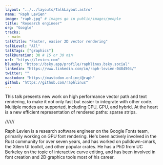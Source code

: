 ```yaml
---
layout: "../../layouts/TalkLayout.astro"
name: "Raph Levien"
image: "raph.jpg" # images go in public/images/people
title: "Research engineer"
org: "Google"
tracks: 
 - main
talkTitle: "Faster, easier 2D vector rendering"
talkLevel: "All"
talkTags: ["graphics"]
talkDuration: 30 # 15 or 30 min
url: "https://levien.com"
bluesky: "https://bsky.app/profile/raphlinus.bsky.social"
linkedin: "https://www.linkedin.com/in/raph-levien-0484504/"
twitter: ""
mastodon: "https://mastodon.online/@raph"
github: "https://github.com/raphlinus"
---
```


This talk presents new work on high performance vector path and text rendering, to make it not only fast but easier to integrate with other code. Multiple modes are supported, including CPU, GPU, and hybrid. At the heart is a new efficient representation of rendered paths: sparse strips.

////// <!-- sepatator between abstract and bio -->

Raph Levien is a research software engineer on the Google Fonts team, primarily working on GPU font rendering. He's been actively involved in the Rust community for over seven years, and has worked on pulldown-cmark, the Xilem UI toolkit, and other popular crates. He has a PhD from UC Berkeley on the topic of interactive curve editing, and has been involved in font creation and 2D graphics tools most of his career.


